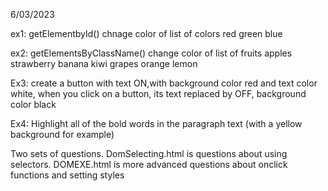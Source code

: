 6/03/2023 

ex1: getElementbyId() chnage color of list of colors
red
green
blue 

ex2: getElementsByClassName() change color of list of fruits
apples
strawberry
banana
kiwi
grapes
orange
lemon

Ex3: create a button with text ON,with background color red and text color white, when you click on a button, its text replaced by OFF, background color black

Ex4: Highlight all of the bold words in the paragraph text (with a yellow background for example)

Two sets of questions. 
DomSelecting.html is questions about using selectors.
DOMEXE.html is more advanced questions about onclick functions and setting styles
